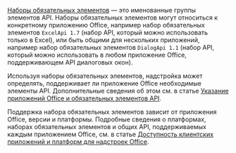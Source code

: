 [Наборы обязательных элементов](../develop/office-versions-and-requirement-sets.md) — это именованные группы элементов API. Наборы обязательных элементов могут относиться к конкретному приложению Office, например набор обязательных элементов `ExcelApi 1.7` (набор API, который можно использовать только в Excel), или быть общими для нескольких приложений, например набор обязательных элементов `DialogApi 1.1` (набор API, который можно использовать в любом приложение Office, поддерживающем API диалоговых окон).

Используя наборы обязательных элементов, надстройка может определять, поддерживает ли приложение Office необходимые элементы API. Дополнительные сведения об этом см. в статье [Указание приложений Office и обязательных элементов API](../develop/specify-office-hosts-and-api-requirements.md).

Поддержка набора обязательных элементов зависит от приложения Office, версии и платформы. Подробные сведения о платформах, наборах обязательных элементов и общих API, поддерживаемых каждым приложением Office, см. в статье [Доступность клиентских приложений и платформ для надстроек Office](../overview/office-add-in-availability.md).
